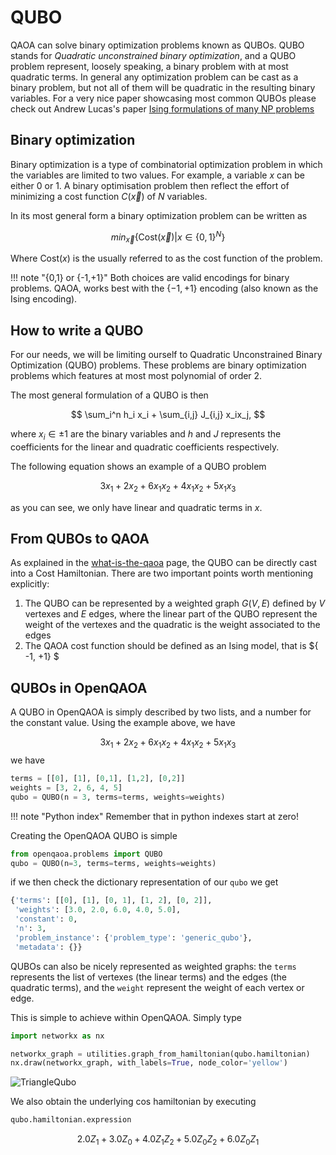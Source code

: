 # QUBO

QAOA can solve binary optimization problems known as QUBOs. QUBO stands for _Quadratic unconstrained binary optimization_, and a QUBO problem represent, loosely speaking, a binary problem with at most quadratic terms. In general any optimization problem can be cast as a binary problem, but not all of them will be quadratic in the resulting binary variables. For a very nice paper showcasing most common QUBOs please check out Andrew Lucas's paper [Ising formulations of many NP problems](https://arxiv.org/abs/1302.5843)

## Binary optimization

Binary optimization is a type of combinatorial optimization problem in which the variables are limited to two values. For example, a variable $x$ can be either 0 or 1. A binary optimisation problem then reflect the effort of minimizing a cost function $C(\vec{x})$ of $N$ variables.

In its most general form a binary optimization problem can be written as

$$
\textit{min}_{\vec{x}} \{ \text{Cost}(\vec{x}) |x \in \{0,1\}^N \}
$$

Where $\text{Cost}(x)$ is the usually referred to as the cost function of the problem.

!!! note "{0,1} or {-1,+1}"
    Both choices are valid encodings for binary problems. QAOA, works best with the $\{-1, +1\}$ encoding (also known as the Ising encoding). 

## How to write a QUBO

For our needs, we will be limiting ourself to Quadratic Unconstrained Binary Optimization (QUBO) problems. These problems are binary optimization problems which features at most most polynomial of order 2.


The most general formulation of a QUBO is then

$$
\sum_i^n h_i x_i + \sum_{i,j} J_{i,j} x_ix_j,
$$

where $x_i \in{\pm1}$ are the binary variables and $h$ and $J$ represents the coefficients for the linear and quadratic coefficients respectively.

The following equation shows an example of a QUBO problem

$$
3x_1 + 2x_2 + 6x_1x_2 + 4x_1x_2 + 5x_1x_3
$$

as you can see, we only have linear and quadratic terms in $x$.

## From QUBOs to QAOA

As explained in the [what-is-the-qaoa](../what-is-the-qaoa.md) page, the QUBO can be directly cast into a Cost Hamiltonian. There are two important points worth mentioning explicitly:

1. The QUBO can be represented by a weighted graph $G(V,E)$ defined by $V$ vertexes and $E$ edges, where the linear part of the QUBO represent the weight of the vertexes and the quadratic is the weight associated to the edges
2. The QAOA cost function should be defined as an Ising model, that is $\{ -1, +1\} $



## QUBOs in OpenQAOA

A QUBO in OpenQAOA is simply described by two lists, and a number for the constant value. Using the example above, we have

$$ 3x_1 + 2x_2 + 6x_1x_2 + 4x_1x_2 + 5x_1x_3 $$ we have

```Python
terms = [[0], [1], [0,1], [1,2], [0,2]]
weights = [3, 2, 6, 4, 5]
qubo = QUBO(n = 3, terms=terms, weights=weights)
```

!!! note "Python index"
    Remember that in python indexes start at zero!

Creating the OpenQAOA QUBO is simple

```Python
from openqaoa.problems import QUBO
qubo = QUBO(n=3, terms=terms, weights=weights)
```

if we then check the dictionary representation of our `qubo` we get

```Python
{'terms': [[0], [1], [0, 1], [1, 2], [0, 2]],
 'weights': [3.0, 2.0, 6.0, 4.0, 5.0],
 'constant': 0,
 'n': 3,
 'problem_instance': {'problem_type': 'generic_qubo'},
 'metadata': {}}
```

QUBOs can also be nicely represented as weighted graphs: the `terms` represents the list of vertexes (the linear terms) and the edges (the quadratic terms), and the `weight` represent the weight of each vertex or edge.

This is simple to achieve within OpenQAOA. Simply type

```Python
import networkx as nx

networkx_graph = utilities.graph_from_hamiltonian(qubo.hamiltonian)
nx.draw(networkx_graph, with_labels=True, node_color='yellow')
```

![TriangleQubo](/img/triangle_qubo.png)

We also obtain the underlying cos hamiltonian by executing

```Python
qubo.hamiltonian.expression
```

$$
2.0Z_{1} + 3.0Z_{0} + 4.0Z_{1}Z_{2} + 5.0Z_{0}Z_{2} + 6.0Z_{0}Z_{1}
$$
